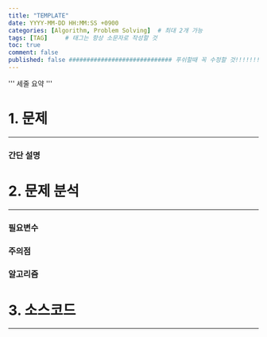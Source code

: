 ```yaml
---
title: "TEMPLATE"
date: YYYY-MM-DD HH:MM:SS +0900
categories: [Algorithm, Problem Solving]  # 최대 2개 가능
tags: [TAG]     # 태그는 항상 소문자로 작성할 것
toc: true
comment: false
published: false ############################# 푸쉬할때 꼭 수정할 것!!!!!!!!!!!!!!!!!!!!!!!!!!!!!!!!
---
```


''' 세줄 요약 '''

# 1. 문제
---
### 간단 설명

# 2. 문제 분석
---
### 필요변수
### 주의점
### 알고리즘

# 3. 소스코드
---
